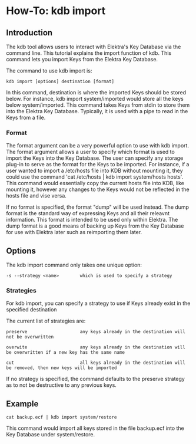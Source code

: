 # How-To: kdb import #

## Introduction ##

The kdb tool allows users to interact with Elektra's Key Database via the command line. 
This tutorial explains the import function of kdb. This command lets you import Keys from 
the Elektra Key Database.

The command to use kdb import is:

    kdb import [options] destination [format]

In this command, destination is where the imported Keys should be stored below. For
instance, kdb import system/imported would store all the keys below
system/imported. This command takes Keys from stdin to store them into the Elektra
Key Database. Typically, it is used with a pipe to read in the Keys from a file. 

### Format ###

The format argument can be a very powerful option to use with kdb import. 
The format argument allows a user to specify which format is used to import the
Keys into the Key Database. The user can specify any storage plug-in to serve as the 
format for the Keys to be imported. For instance, if a user wanted to import a /etc/hosts
file into KDB without mounting it, they could use the command 'cat /etc/hosts | kdb import system/hosts hosts'. 
This command would essentially copy the current hosts file into KDB, like mounting it,
however any changes to the Keys would not be reflected in the hosts file and vise versa.  

If no format is specified, the format "dump" will be used instead. The dump format is the standard way
of expressing Keys and all their releavnt information. This format is intended to be used only within Elektra.
The dump format is a good means of backing up Keys from the Key Database for use with Elektra later 
such as reimporting them later. 

## Options ##

The kdb import command only takes one unique option:

	-s --strategy <name>		which is used to specify a strategy

### Strategies ###

For kdb import, you can specify a strategy to use if Keys already exist in the specified destination

The current list of strategies are:

	preserve					any keys already in the destination will not be overwritten
	
	overwite					any keys already in the destination will be overwritten if a new key has the same name
	
	cut							all keys already in the destination will be removed, then new keys will be imported

If no strategy is specified, the command defaults to the preserve strategy as to not be destructive to any previous keys.

## Example ##

	cat backup.ecf | kdb import system/restore

This command would import all keys stored in the file backup.ecf into the Key Database under system/restore.